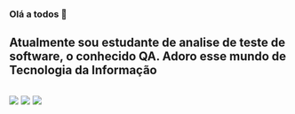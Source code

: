 ### Olá a todos 👋

<!--
**SimoneSS15/SimoneSS15** is a ✨ _special_ ✨ repository because its `README.md` (this file) appears on your GitHub profile.

Here are some ideas to get you started:

- 🔭 I’m currently working on ...
- 🌱 I’m currently learning ...
- 👯 I’m looking to collaborate on ...
- 🤔 I’m looking for help with ...
- 💬 Ask me about ...
- 📫 How to reach me: ...
- 😄 Pronouns: ...
- ⚡ Fun fact: ...
-->
<H2> Atualmente sou estudante de analise de teste de software, o conhecido QA. Adoro esse mundo de Tecnologia da Informação <h2/>
  
 <!--
  <div align="center">
  <a href="https://github.com/simoness15">
  <img height="180em" src="https://github-readme-stats.vercel.app/api?username=simoness15&show_icons=true&theme=dark&include_all_commits=true&count_private=true"/>
  <img height="180em" src="https://github-readme-stats.vercel.app/api/top-langs/?username=simoness15&layout=compact&langs_count=7&theme=dark"/>
</div>

    <div align="center">
-->
<a href="https://instagram.com/simoninha150881" target="_blank"><img src="https://img.shields.io/badge/-Instagram-%23E4405F?style=for-the-badge&logo=instagram&logoColor=white" target="_blank"></a>
   <a href = "mailto:contatowirus1@gmail.com"><img src="https://img.shields.io/badge/-Gmail-%23333?style=for-the-badge&logo=gmail&logoColor=white" target="_blank"></a>
    <a href="https://www.linkedin.com/in/simone-dos-santos-silva-a161b739/" target="_blank"><img src="https://img.shields.io/badge/-LinkedIn-%230077B5?style=for-the-badge&logo=linkedin&logoColor=white" target="_blank"></a> 
    
 
